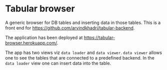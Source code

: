 # Tabular browser

A generic browser for DB tables and inserting data in those tables. This is a front end for https://github.com/arvindkhadri/tabular-backend.

The application has been deployed at https://tabular-browser.herokuapp.com/.

The app has two views viz `data loader` and `data viewer`. `data viewer` allows one to see the tables that are connected to a predefined backend.
In the `data loader` view one can insert data into the table.